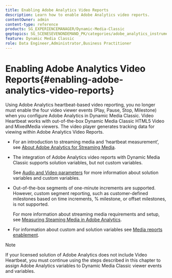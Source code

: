 ```yaml
---
title: Enabling Adobe Analytics Video Reports
description: Learn how to enable Adobe Analytics video reports.
contentOwner: admin
content-type: reference
products: SG_EXPERIENCEMANAGER/Dynamic-Media-Classic
geptopics: SG_SCENESEVENONDEMAND_PK/categories/adobe_analytics_instrumentation_kit
feature: Dynamic Media Classic
role: Data Engineer,Administrator,Business Practitioner
---
```


# Enabling Adobe Analytics Video Reports{#enabling-adobe-analytics-video-reports}

Using Adobe Analytics heartbeat-based video reporting, you no longer must enable the four video viewer events (Play, Pause, Stop, Milestone) when you configure Adobe Analytics in Dynamic Media Classic. Video Heartbeat works with out-of-the-box Dynamic Media Classic HTML5 Video and MixedMedia viewers. The video player generates tracking data for viewing within Adobe Analytics Video Reports.

* For an introduction to streaming media and ‘heartbeat measurement’, see [About Adobe Analytics for Streaming Media](https://experienceleague.adobe.com/docs/media-analytics/using/media-overview.html#about-adobe-analytics-for-streaming-media).

* The integration of Adobe Analytics video reports with Dynamic Media Classic supports solution variables, but not custom variables.

  See [Audio and Video parameters](https://experienceleague.adobe.com/docs/media-analytics/using/metrics-and-metadata/audio-video-parameters.html#metrics-and-metadata) for more information about solution variables and custom variables.

* Out-of-the-box segments of one-minute increments are supported. However, custom segment reporting, such as customer-defined milestones based on time increments, % milestone, or offset milestones, is not supported.

  For more information about streaming media requirements and setup, see [Measuring Steaming Media in Adobe Analytics](https://experienceleague.adobe.com/docs/media-analytics/using/media-overview.html).

* For information about custom and solution variables see [Media reports enablement](https://experienceleague.adobe.com/docs/media-analytics/using/media-reports/media-reports-enable.html?lang=en#media-reports).

>[!NOTE]
>
>If your licensed solution of Adobe Analytics does not include Video Heartbeat, you must continue using the steps described in this chapter to assign Adobe Analytics variables to Dynamic Media Classic viewer events and variables.

